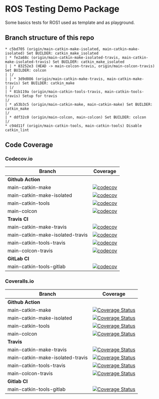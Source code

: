 # ROS Testing Demo Package
Some basics tests for ROS1 used as template and as playground.


## Branch structure of this repo
```
* c5bd705 (origin/main-catkin-make-isolated, main-catkin-make-isolated) Set BUILDER: catkin_make_isolated
| * fe2a68c (origin/main-catkin-make-isolated-travis, main-catkin-make-isolated-travis) Set BUILDER: catkin_make_isolated
| | * 83252e3 (HEAD -> main-colcon-travis, origin/main-colcon-travis) Set BUILDER: colcon
| |/  
| | * 3d9d086 (origin/main-catkin-make-travis, main-catkin-make-travis) Set BUILDER: catkin_make
| |/  
| * 81b119a (origin/main-catkin-tools-travis, main-catkin-tools-travis) Setup for travis
|/  
| * a53b3c5 (origin/main-catkin-make, main-catkin-make) Set BUILDER: catkin_make
|/  
| * ddf32c0 (origin/main-colcon, main-colcon) Set BUILDER: colcon
|/  
* c94d11f (origin/main-catkin-tools, main-catkin-tools) Disable catkin_lint
```
## Code Coverage

### Codecov.io
| Branch            | Coverage                                                                                                                                                                               |
|-------------------|----------------------------------------------------------------------------------------------------------------------------------------------------------------------------------------|
| **Github Action** |   |
| main-catkin-make | [![codecov](https://codecov.io/gh/agutenkunst/ros_testing_demo_pkg/branch/main-catkin-make/graph/badge.svg?token=FJR4JAC4J0)](https://app.codecov.io/gh/agutenkunst/ros_testing_demo_pkg/branch/main-catkin-make)  |
| main-catkin-make-isolated  | [![codecov](https://codecov.io/gh/agutenkunst/ros_testing_demo_pkg/branch/main-catkin-make-isolated/graph/badge.svg?token=FJR4JAC4J0)](https://app.codecov.io/gh/agutenkunst/ros_testing_demo_pkg/branch/main-catkin-make-isolated)  |
| main-catkin-tools | [![codecov](https://codecov.io/gh/agutenkunst/ros_testing_demo_pkg/branch/main-catkin-tools/graph/badge.svg?token=FJR4JAC4J0)](https://app.codecov.io/gh/agutenkunst/ros_testing_demo_pkg/branch/main-catkin-tools) |
| main-colcon | [![codecov](https://codecov.io/gh/agutenkunst/ros_testing_demo_pkg/branch/main-catkin-tools/graph/badge.svg?token=FJR4JAC4J0)](https://app.codecov.io/gh/agutenkunst/ros_testing_demo_pkg/branch/main-colcon) |
| **Travis CI** |     |
| main-catkin-make-travis | [![codecov](https://codecov.io/gh/agutenkunst/ros_testing_demo_pkg/branch/main-catkin-make-travis/graph/badge.svg?token=FJR4JAC4J0)](https://app.codecov.io/gh/agutenkunst/ros_testing_demo_pkg/branch/main-catkin-make-travis) |
| main-catkin-make-isolated-travis | [![codecov](https://codecov.io/gh/agutenkunst/ros_testing_demo_pkg/branch/main-catkin-make-isolated-travis/graph/badge.svg?token=FJR4JAC4J0)](https://app.codecov.io/gh/agutenkunst/ros_testing_demo_pkg/branch/main-catkin-make-isolated-travis) |
| main-catkin-tools-travis | [![codecov](https://codecov.io/gh/agutenkunst/ros_testing_demo_pkg/branch/main-catkin-tools-travis/graph/badge.svg?token=FJR4JAC4J0)](https://app.codecov.io/gh/agutenkunst/ros_testing_demo_pkg/branch/main-catkin-tools-travis) |
| main-colcon-travis | [![codecov](https://codecov.io/gh/agutenkunst/ros_testing_demo_pkg/branch/main-colcon-travis/graph/badge.svg?token=FJR4JAC4J0)](https://app.codecov.io/gh/agutenkunst/ros_testing_demo_pkg/branch/main-colcon-travis) |
| **GitLab CI** |      |
| main-catkin-tools-gitlab | [![codecov](https://codecov.io/gl/agutenkunst/ros_testing_demo_pkg/branch/main-catkin-tools-gitlab/graph/badge.svg?token=KFPFCF0UF5)](https://codecov.io/gl/agutenkunst/ros_testing_demo_pkg)|

### Coveralls.io
| Branch            | Coverage                                                                                                                                                                                                           |
|-------------------|--------------------------------------------------------------------------------------------------------------------------------------------------------------------------------------------------------------------|
| **Github Action** |    |
| main-catkin-make  | [![Coverage Status](https://coveralls.io/repos/github/agutenkunst/ros_testing_demo_pkg/badge.svg?branch=main-catkin-make)](https://coveralls.io/github/agutenkunst/ros_testing_demo_pkg?branch=main-catkin-make)   |
| main-catkin-make-isolated  | [![Coverage Status](https://coveralls.io/repos/github/agutenkunst/ros_testing_demo_pkg/badge.svg?branch=main-catkin-make-isolated)](https://coveralls.io/github/agutenkunst/ros_testing_demo_pkg?branch=main-catkin-make-isolated)   |
| main-catkin-tools | [![Coverage Status](https://coveralls.io/repos/github/agutenkunst/ros_testing_demo_pkg/badge.svg?branch=main-catkin-tools)](https://coveralls.io/github/agutenkunst/ros_testing_demo_pkg?branch=main-catkin-tools) |
| main-colcon | [![Coverage Status](https://coveralls.io/repos/github/agutenkunst/ros_testing_demo_pkg/badge.svg?branch=main-colcon)](https://coveralls.io/github/agutenkunst/ros_testing_demo_pkg?branch=main-colcon) |
| **Travis** |    |
| main-catkin-make-travis | [![Coverage Status](https://coveralls.io/repos/github/agutenkunst/ros_testing_demo_pkg/badge.svg?branch=main-catkin-make-travis)](https://coveralls.io/github/agutenkunst/ros_testing_demo_pkg?branch=main-catkin-make-travis) |
| main-catkin-make-isolated-travis | [![Coverage Status](https://coveralls.io/repos/github/agutenkunst/ros_testing_demo_pkg/badge.svg?branch=main-catkin-make-isolated-travis)](https://coveralls.io/github/agutenkunst/ros_testing_demo_pkg?branch=main-catkin-make-isolated-travis) |
| main-catkin-tools-travis | [![Coverage Status](https://coveralls.io/repos/github/agutenkunst/ros_testing_demo_pkg/badge.svg?branch=main-catkin-tools-travis)](https://coveralls.io/github/agutenkunst/ros_testing_demo_pkg?branch=main-catkin-tools-travis) |
| main-colcon-travis | [![Coverage Status](https://coveralls.io/repos/github/agutenkunst/ros_testing_demo_pkg/badge.svg?branch=main-colcon-travis)](https://coveralls.io/github/agutenkunst/ros_testing_demo_pkg?branch=main-colcon-travis) |
| **Gitlab CI** |   |
| main-catkin-tools-gitlab | [![Coverage Status](https://coveralls.io/repos/gitlab/agutenkunst/ros_testing_demo_pkg/badge.svg?branch=HEAD)](https://coveralls.io/gitlab/agutenkunst/ros_testing_demo_pkg?branch=HEAD) |


